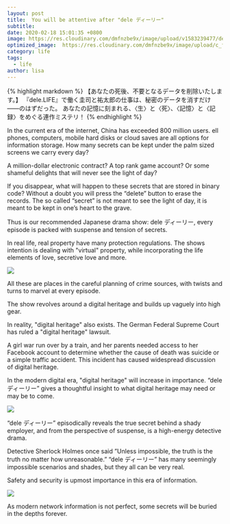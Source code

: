 ```yaml
---
layout: post
title:  You will be attentive after "dele ディーリー"
subtitle:
date: 2020-02-18 15:01:35 +0800
image: https://res.cloudinary.com/dmfnzbe9x/image/upload/v1583239477/delete_life/06_pjjthz.jpg
optimized_image:  https://res.cloudinary.com/dmfnzbe9x/image/upload/c_fill,h_171,w_325/v1583239477/delete_life/06_pjjthz.jpg
category: life
tags:
  - life
author: lisa
---
```


{% highlight markdown %}
【あなたの死後、不要となるデータを削除いたします。】  『dele.LIFE』で働く圭司と祐太郎の仕事は、秘密のデータを消すだけ――のはずだった。 あなたの記憶に刻まれる、〈生〉と〈死〉、〈記憶〉と〈記録〉をめぐる連作ミステリ！
{% endhighlight %}

In the current era of the internet, China has exceeded 800 million users. ell phones, computers, mobile hard disks or cloud saves are all options for information storage. How many secrets can be kept under the palm sized screens we carry every day?

A million-dollar electronic contract? A top rank game account? Or some shameful delights that will never see the light of day?

If you disappear, what will happen to these secrets that are stored in binary code? Without a doubt you will press the “delete” button to erase the records. The so called “secret” is not meant to see
the light of day, it is meant to be kept in one’s heart to the grave.

Thus is our recommended Japanese drama show: dele ディーリー, every episode is packed with suspense and tension of secrets.

In real life, real property have many protection regulations. The shows intention is dealing with "virtual" property, while incorporating the life elements of love, secretive love and more.

![](https://res.cloudinary.com/dmfnzbe9x/image/upload/v1583239477/delete_life/03_cateby.png)

All these are places in the careful planning of crime sources, with twists and turns to marvel at every episode.

The show revolves around a digital heritage and builds up vaguely into high gear.

In reality, "digital heritage" also exists. The German Federal Supreme Court has ruled a "digital heritage" lawsuit.

A girl war run over by a train, and her parents needed access to her Facebook account to determine whether the cause of death was suicide or a simple traffic accident. This incident has caused widespread discussion of digital heritage.

In the modern digital era, "digital heritage" will increase in importance. “dele ディーリー” gives a thoughtful insight to what digital heritage may need or may be to come.

![](https://res.cloudinary.com/dmfnzbe9x/image/upload/v1583239484/delete_life/04_csotl8.png)

“dele ディーリー” episodically reveals the true secret behind a shady employer, and from the perspective of suspense, is a high-energy detective drama.

Detective Sherlock Holmes once said ”Unless impossible, the truth is the truth no matter how unreasonable.” “dele ディーリー” has many seemingly impossible scenarios and shades, but they all can be very real.

Safety and security is upmost importance in this era of information.

![](https://res.cloudinary.com/dmfnzbe9x/image/upload/v1583239478/delete_life/05_x3uyr8.png)

As modern network information is not perfect, some secrets will be buried in the depths forever.